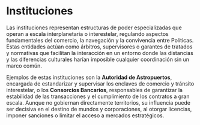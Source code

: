 # Instituciones

Las instituciones representan estructuras de poder especializadas que operan a escala interplanetaria o interestelar, regulando aspectos fundamentales del comercio, la navegación y la convivencia entre Políticas. Estas entidades actúan como árbitros, supervisores o garantes de tratados y normativas que facilitan la interacción en un entorno donde las distancias y las diferencias culturales harían imposible cualquier coordinación sin un marco común.

Ejemplos de estas instituciones son la **Autoridad de Astropuertos**, encargada de estandarizar y supervisar los enclaves de comercio y tránsito interestelar, o los **Consorcios Bancarios**, responsables de garantizar la estabilidad de las transacciones y el cumplimiento de los contratos a gran escala. Aunque no gobiernan directamente territorios, su influencia puede ser decisiva en el destino de mundos y corporaciones, al otorgar licencias, imponer sanciones o limitar el acceso a mercados estratégicos.
